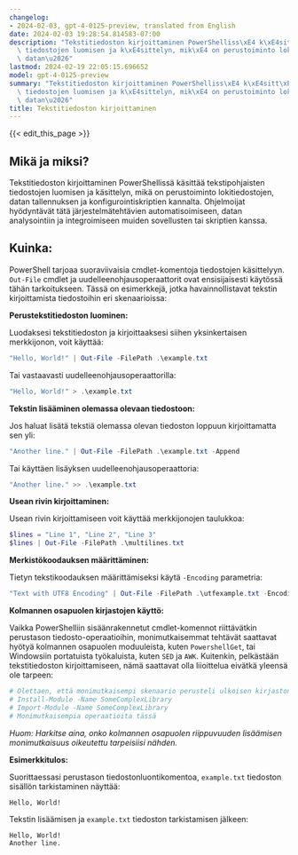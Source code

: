 ```yaml
---
changelog:
- 2024-02-03, gpt-4-0125-preview, translated from English
date: 2024-02-03 19:28:54.814583-07:00
description: "Tekstitiedoston kirjoittaminen PowerShelliss\xE4 k\xE4sitt\xE4\xE4 tekstipohjaisten\
  \ tiedostojen luomisen ja k\xE4sittelyn, mik\xE4 on perustoiminto lokitiedostojen,\
  \ datan\u2026"
lastmod: 2024-02-19 22:05:15.696652
model: gpt-4-0125-preview
summary: "Tekstitiedoston kirjoittaminen PowerShelliss\xE4 k\xE4sitt\xE4\xE4 tekstipohjaisten\
  \ tiedostojen luomisen ja k\xE4sittelyn, mik\xE4 on perustoiminto lokitiedostojen,\
  \ datan\u2026"
title: Tekstitiedoston kirjoittaminen
---
```


{{< edit_this_page >}}

## Mikä ja miksi?
Tekstitiedoston kirjoittaminen PowerShellissä käsittää tekstipohjaisten tiedostojen luomisen ja käsittelyn, mikä on perustoiminto lokitiedostojen, datan tallennuksen ja konfigurointiskriptien kannalta. Ohjelmoijat hyödyntävät tätä järjestelmätehtävien automatisoimiseen, datan analysointiin ja integroimiseen muiden sovellusten tai skriptien kanssa.

## Kuinka:
PowerShell tarjoaa suoraviivaisia cmdlet-komentoja tiedostojen käsittelyyn. `Out-File` cmdlet ja uudelleenohjausoperaattorit ovat ensisijaisesti käytössä tähän tarkoitukseen. Tässä on esimerkkejä, jotka havainnollistavat tekstin kirjoittamista tiedostoihin eri skenaarioissa:

**Perustekstitiedoston luominen:**

Luodaksesi tekstitiedoston ja kirjoittaaksesi siihen yksinkertaisen merkkijonon, voit käyttää:

```powershell
"Hello, World!" | Out-File -FilePath .\example.txt
```

Tai vastaavasti uudelleenohjausoperaattorilla:

```powershell
"Hello, World!" > .\example.txt
```

**Tekstin lisääminen olemassa olevaan tiedostoon:**

Jos haluat lisätä tekstiä olemassa olevan tiedoston loppuun kirjoittamatta sen yli:

```powershell
"Another line." | Out-File -FilePath .\example.txt -Append
```

Tai käyttäen lisäyksen uudelleenohjausoperaattoria:

```powershell
"Another line." >> .\example.txt
```

**Usean rivin kirjoittaminen:**

Usean rivin kirjoittamiseen voit käyttää merkkijonojen taulukkoa:

```powershell
$lines = "Line 1", "Line 2", "Line 3"
$lines | Out-File -FilePath .\multilines.txt
```

**Merkistökoodauksen määrittäminen:**

Tietyn tekstikoodauksen määrittämiseksi käytä `-Encoding` parametria:

```powershell
"Text with UTF8 Encoding" | Out-File -FilePath .\utfexample.txt -Encoding UTF8
```

**Kolmannen osapuolen kirjastojen käyttö:**

Vaikka PowerShelliin sisäänrakennetut cmdlet-komennot riittävätkin perustason tiedosto-operaatioihin, monimutkaisemmat tehtävät saattavat hyötyä kolmannen osapuolen moduuleista, kuten `PowershellGet`, tai Windowsiin portatuista työkaluista, kuten `SED` ja `AWK`. Kuitenkin, pelkästään tekstitiedoston kirjoittamiseen, nämä saattavat olla liioittelua eivätkä yleensä ole tarpeen:

```powershell
# Olettaen, että monimutkaisempi skenaario perusteli ulkoisen kirjaston käytön
# Install-Module -Name SomeComplexLibrary
# Import-Module -Name SomeComplexLibrary
# Monimutkaisempia operaatioita tässä
```

_Huom: Harkitse aina, onko kolmannen osapuolen riippuvuuden lisäämisen monimutkaisuus oikeutettu tarpeisiisi nähden._

**Esimerkkitulos:**

Suorittaessasi perustason tiedostonluontikomentoa, `example.txt` tiedoston sisällön tarkistaminen näyttää:

```plaintext
Hello, World!
```

Tekstin lisäämisen ja `example.txt` tiedoston tarkistamisen jälkeen:

```plaintext
Hello, World!
Another line.
```
